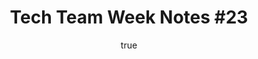 ---
id: http://contentapi.theodi.org/tech-team-week-notes-23.json
web_url: http://theodi.org/blog/tech-team-week-notes-23
slug: tech-team-week-notes-23
title: 'Tech Team Week Notes #23'
format: article
updated_at: '2015-09-11T10:50:54+01:00'
created_at: '2013-03-12T11:36:50+00:00'
tag_ids:
- blog
tags:
- id: http://contentapi.theodi.org/tags/articles/blog.json
  web_url: 
  title: Blog Post
  details:
    description: Blog Post
    short_description: 
    type: article
  content_with_tag:
    id: http://contentapi.theodi.org/with_tag.json?article=blog
    web_url: http://theodi.org/tags/blog
    slug: blog
  parent: 
related: []
details:
  need_id: ''
  business_proposition: false
  description: 
  excerpt: 'It’s ODI week #23, and in tech land it’s the first week of Sprint #3.
    Time is going very fast!'
  language: en
  need_extended_font: false
  url: 
  content: "<p>It&rsquo;s ODI week #23, and in tech land it&rsquo;s the first week
    of Sprint #3. Time is going very fast!</p>\n\n<p>We didn&rsquo;t quite hit everything
    we wanted to get done in Sprint #2, so <a rel=\"external\" href=\"http://theodi.org/people/stuart-harrison\">Stuart</a>\x02and
    <a rel=\"external\" href=\"http://theodi.org/people/james-smith\">I</a>\x02spent
    the first half of the week finishing that off and launching our <a rel=\"external\"
    href=\"http://theodi.org/join-us\">membership signup process</a>. We then\x02got
    cracking on building capabilities for our new member directory, which is the main
    target for Sprint #3.\x02I also started playing around with a little side project
    that you&rsquo;ll hopefully hear more of later, when it gets more interesting.</p>\n\n<p><a
    rel=\"external\" href=\"http://theodi.org/people/tom-heath\">Tom</a> has been
    doing architecture thinking on the member directory, which will finally include
    some actual Open Data(!), and also had some good fun\x02imagining the future of
    data for\x02a potential major partner.</p>\n\n<p><a rel=\"external\" href=\"http://www.theodi.org/people/jeni\">Jeni</a>
    spent the week talking to large numbers\x02of\x02people, both\x02at the Local
    Government Association workshop on &ldquo;Making Transparency Work for You&rdquo;,
    and then\x02talking about open data\x02at QCon. She also drafted <a rel=\"external\"
    href=\"http://www.theodi.org/blog/draft-guides-licensing\">two guides to licensing
    data</a>.</p>\n\n<p><a rel=\"external\" href=\"http://theodi.org/people/sam-pikesley\">Sam</a>
    has been edging us ever-closer to our target\x02of continuous deployment, via
    <a rel=\"external\" href=\"https://github.com/theodi/chef-envbuilder\">chef incantations</a>,
    burnt offerings, <a rel=\"external\" href=\"http://theodi.org/blog/innovating-open\">recursion</a>,
    <a rel=\"external\" href=\"https://en.wikipedia.org/wiki/The_Atrocity_Archives\">phase
    conjugate grammars for extra-dimensional summoning</a>,\x02and other such dark
    magic. The rest of us really need to learn what he&rsquo;s done soon, before he
    accidentally opens a portal into another universe and all our code falls into
    it.</p>\n"
  media_enquiries_name: 
  media_enquiries_email: 
  media_enquiries_telephone: 
  alternative_title: 
  organizations: []
  author:
    name: James Smith
    slug: james-smith
    web_url: http://theodi.org/team/james-smith
    tag_ids:
    - team
    - rnd-programme
    - research-and-development
    - odi-labs
  nodes: []
author:
  name: James Smith
  slug: james-smith
  web_url: http://theodi.org/team/james-smith
  tag_ids:
  - team
  - rnd-programme
  - research-and-development
  - odi-labs
nodes: []
organizations: []
related_external_links: []
---